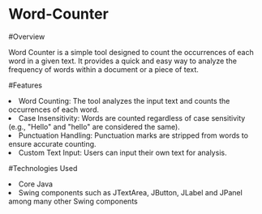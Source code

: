# Word-Counter

#Overview

Word Counter is a simple tool designed to count the occurrences of each word in a given text. It provides a quick and easy way to analyze the frequency of words within a document or a piece of text.

#Features

<li>Word Counting: The tool analyzes the input text and counts the occurrences of each word.</li>
<li>Case Insensitivity: Words are counted regardless of case sensitivity (e.g., "Hello" and "hello" are considered the same).</li>
<li>Punctuation Handling: Punctuation marks are stripped from words to ensure accurate counting.</li>
<li>Custom Text Input: Users can input their own text for analysis.</li>

#Technologies Used

<li>Core Java</li>
<li>Swing components such as JTextArea, JButton, JLabel and JPanel among many other Swing components</li>
